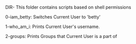 DIR- This folder contains scripts based on shell permissions

0-iam_betty: Switches Current User to 'betty'

1-who_am_i: Prints Current User's username.

2-groups: Prints Groups that Current User is a part of

